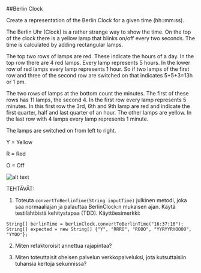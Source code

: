 ##Berlin Clock

Create a representation of the Berlin Clock for a given time (hh::mm:ss).

The Berlin Uhr (Clock) is a rather strange way to show the time.
On the top of the clock there is a yellow lamp that blinks on/off every two seconds.
The time is calculated by adding rectangular lamps.

The top two rows of lamps are red. These indicate the hours of a day. In the top row there are 4 red lamps.
Every lamp represents 5 hours. In the lower row of red lamps every lamp represents 1 hour.
So if two lamps of the first row and three of the second row are switched on that indicates 5+5+3=13h or 1 pm.

The two rows of lamps at the bottom count the minutes. The first of these rows has 11 lamps, the second 4.
In the first row every lamp represents 5 minutes.
In this first row the 3rd, 6th and 9th lamp are red and indicate the first quarter, half and last quarter of an hour.
The other lamps are yellow. In the last row with 4 lamps every lamp represents 1 minute.

The lamps are switched on from left to right.

Y = Yellow

R = Red

O = Off


![alt text](http://a1.mzstatic.com/us/r30/Purple4/v4/f8/27/8a/f8278af9-4aed-82fc-80a8-3eea0fd75320/screen480x480.jpeg)

TEHTÄVÄT:

1) Toteuta `convertToBerlinTime(String inputTime)` julkinen metodi, joka saa normaaliajan ja palauttaa BerlinClock:n mukaisen ajan. Käytä testilähtöistä kehitystapaa (TDD). Käyttöesimerkki:

```
String[] berlinTime = berlinClock.convertToBerlinTime("16:37:16");
String[] expected = new String[] {"Y", "RRRO", "ROOO", "YYRYYRYOOOO", "YYOO"};
```

2) Miten refaktoroisit annettua rajapintaa?

3) Miten toteuttaisit oheisen palvelun verkkopalveluksi, jota kutsuttaisiin tuhansia kertoja sekunnissa?


